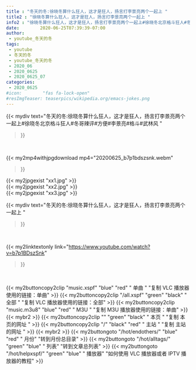 ```yaml
---
title : "冬天的冬:徐晓冬算什么狂人，这才是狂人，扬言打李景亮两个一起上 "
title2 : "徐晓冬算什么狂人，这才是狂人，扬言打李景亮两个一起上 "
info2 : "徐晓冬算什么狂人，这才是狂人，扬言打李景亮两个一起上#徐晓冬北京格斗狂人#冬哥辣评#方便#李景亮#格斗#武林风 "
date:        2020-06-25T07:39:39-07:00
author:
 - youtube_冬天的冬
tags:
 - youtube
 - 冬天的冬
 - youtube_冬天的冬
 - 2020_06
 - 2020_0625
 - 2020_0625_07
categories:
 - 2020_0625
#icon:        "fas fa-lock-open"
#resImgTeaser: teaserpics/wikipedia.org/emacs-jokes.png
---
```


{{< mydiv text="冬天的冬:徐晓冬算什么狂人，这才是狂人，扬言打李景亮两个一起上#徐晓冬北京格斗狂人#冬哥辣评#方便#李景亮#格斗#武林风 "
>}}
<br>


{{< my2mp4withjpgdownload mp4="20200625_b7p1bdszsnk.webm"
>}}

{{< my2jpgexist "xx1.jpg" >}}<br>
{{< my2jpgexist "xx2.jpg" >}}<br>
{{< my2jpgexist "xx3.jpg" >}}<br>



{{< mydiv text="冬天的冬:徐晓冬算什么狂人，这才是狂人，扬言打李景亮两个一起上 "
>}}
<br>

{{< my2linktextonly link="https://www.youtube.com/watch?v=b7p1BDszSnk"
>}}


<br>

{{< my2buttoncopy2clip "music.xspf"        "blue"   "red"    " 单曲 "  "复制 VLC 播放器使用的链接：单曲" >}} {{< my2buttoncopy2clip "/all.xspf"         "green"  "black"  " 全部 "  "复制 VLC 播放器使用的链接：全部" >}} {{< my2buttoncopy2clip "music.m3u8"        "blue"   "red"    " M3U  "    "复制 M3U 播放器使用的链接：单曲" >}} {{< mybr2 >}} {{< my2buttoncopy2clip ""                  "green"  "black"  " 本页 "    "复制 本页的网址 " >}} {{< my2buttoncopy2clip "/"                 "black"  "red"    " 主站 "    "复制 主站的网址 " >}} {{< mybr2 >}} {{< my2buttongoto      "/hot/endothers/"   "blue"   "red"    " 月份"   "转到月份总目录" >}} {{< my2buttongoto      "/hot/alltags/"     "green"  "blue"   " 列表"   "转到文章总列表" >}} {{< my2buttongoto      "/hot/helpxspf/"    "green"  "blue"   " 播放器" "如何使用 VLC 播放器或者 IPTV 播放器的教程" >}} 

